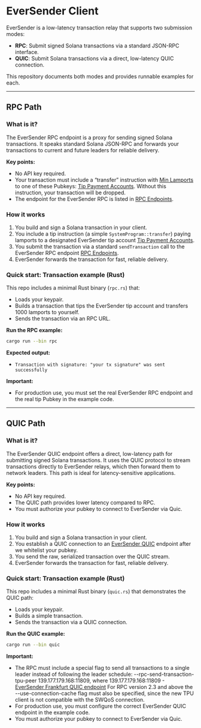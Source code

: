 # EverSender Client

EverSender is a low-latency transaction relay that supports two submission modes:
- **RPC**: Submit signed Solana transactions via a standard JSON-RPC interface.
- **QUIC**: Submit Solana transactions via a direct, low-latency QUIC connection.

This repository documents both modes and provides runnable examples for each.

---

## RPC Path

### What is it?
The EverSender RPC endpoint is a proxy for sending signed Solana transactions. It speaks standard Solana JSON-RPC and forwards your transactions to current and future leaders for reliable delivery.

**Key points:**
 - No API key required.
 - Your transaction must include a “transfer” instruction with [Min Lamports](RESOURCES.md) to one of these Pubkeys: [Tip Payment Accounts](RESOURCES.md). Without this instruction, your transaction will be dropped.
 - The endpoint for the EverSender RPC is listed in [RPC Endpoints](RESOURCES.md).

### How it works
1. You build and sign a Solana transaction in your client.
2. You include a tip instruction (a simple `SystemProgram::transfer`) paying lamports to a designated EverSender tip account [Tip Payment Accounts](RESOURCES.md).
3. You submit the transaction via a standard `sendTransaction` call to the EverSender RPC endpoint [RPC Endpoints](RESOURCES.md).
4. EverSender forwards the transaction for fast, reliable delivery.

### Quick start: Transaction example (Rust)
This repo includes a minimal Rust binary (`rpc.rs`) that:
- Loads your keypair.
- Builds a transaction that tips the EverSender tip account and transfers 1000 lamports to yourself.
- Sends the transaction via an RPC URL.

**Run the RPC example:**
```bash
cargo run --bin rpc
```

**Expected output:**
- `Transaction with signature: "your tx signature" was sent successfully`

**Important:**
- For production use, you must set the real EverSender RPC endpoint and the real tip Pubkey in the example code.

---

## QUIC Path

### What is it?
The EverSender QUIC endpoint offers a direct, low-latency path for submitting signed Solana transactions. It uses the QUIC protocol to stream transactions directly to EverSender relays, which then forward them to network leaders. This path is ideal for latency-sensitive applications.

**Key points:**
 - No API key required.
 - The QUIC path provides lower latency compared to RPC.
 - You must authorize your pubkey to connect to EverSender via Quic.

### How it works
1. You build and sign a Solana transaction in your client.
3. You establish a QUIC connection to an [EverSender QUIC](RESOURCES.md) endpoint after we whitelist your pubkey. 
4. You send the raw, serialized transaction over the QUIC stream.
5. EverSender forwards the transaction for fast, reliable delivery.

### Quick start: Transaction example (Rust)
This repo includes a minimal Rust binary (`quic.rs`) that demonstrates the QUIC path:
- Loads your keypair.
- Builds a simple transaction.
- Sends the transaction via a QUIC connection.

**Run the QUIC example:**
```bash
cargo run --bin quic
```

**Important:**
- The RPC must include a special flag to send all transactions to a single leader instead of following the leader schedule:
  --rpc-send-transaction-tpu-peer 139.177.179.168:11809, where 139.177.179.168:11809 - [EverSender Frankfurt QUIC endpoint](RESOURCES.md)
  For RPC version 2.3 and above the --use-connection-cache flag must also be specified, since the new TPU client is not compatible with the SWQoS connection.
- For production use, you must configure the correct EverSender QUIC endpoint in the example code.
- You must authorize your pubkey to connect to EverSender via Quic. 

